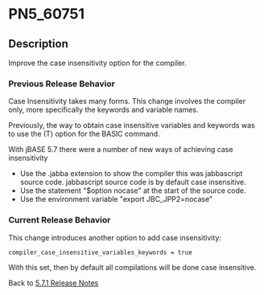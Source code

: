 # PN5_60751

<PageHeader />

## Description

Improve the case insensitivity option for the compiler.

### Previous Release Behavior

Case Insensitivity takes many forms. This change involves the compiler only, more specifically the keywords and variable names.

Previously, the way to obtain case insensitive variables and keywords was to use the (T) option for the BASIC command.

With jBASE 5.7 there were a number of new ways of achieving case insensitivity

- Use the .jabba extension to show the compiler this was jabbascript source code. jabbascript source code is by default case insensitive.
- Use the statement "$option nocase" at the start of the source code.
- Use the environment variable "export JBC\_JPP2=nocase"

### Current Release Behavior

This change introduces another option to add case insensitivity:

```
compiler_case_insensitive_variables_keywords = true
```

With this set, then by default all compilations will be done case insensitive.

Back to [5.7.1 Release Notes](./../jbase-5.7.1-release-notes/README.md)

<PageFooter />
